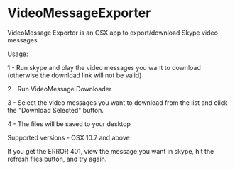 VideoMessageExporter
====================

VideoMessage Exporter is an OSX app to export/download Skype video messages.


Usage:

1 - Run skype and play the video messages you want to download (otherwise the download link will not be valid)

2 - Run VideoMessage Downloader

3 - Select the video messages you want to download from the list and click the "Download Selected" button.

4 - The files will be saved to your desktop


Supported versions - OSX 10.7 and above


If you get the ERROR 401, view the message you want in skype, hit the refresh files button, and try again.
